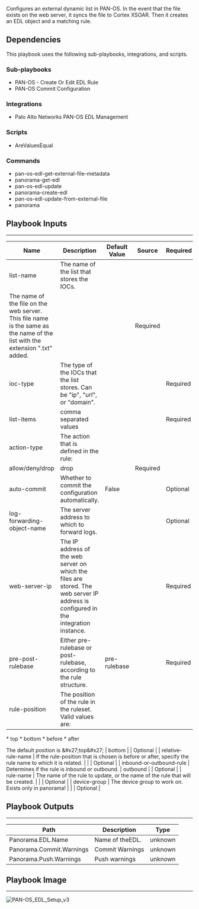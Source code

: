 Configures an external dynamic list in PAN-OS.
In the event that the file exists on the web server, it syncs the file to Cortex XSOAR. Then it creates an EDL object and a matching rule.

## Dependencies
This playbook uses the following sub-playbooks, integrations, and scripts.

### Sub-playbooks
* PAN-OS - Create Or Edit EDL Rule
* PAN-OS Commit Configuration

### Integrations
* Palo Alto Networks PAN-OS EDL Management

### Scripts
* AreValuesEqual

### Commands
* pan-os-edl-get-external-file-metadata
* panorama-get-edl
* pan-os-edl-update
* panorama-create-edl
* pan-os-edl-update-from-external-file
* panorama

## Playbook Inputs
---

| **Name** | **Description** | **Default Value** | **Source** | **Required** |
| --- | --- | --- | --- | --- |
| list-name | The name of the list that stores the IOCs.
The name of the file on the web server. This file name is the same as the name of the list with the extension &quot;.txt&quot; added. |  |  | Required |
| ioc-type | The type of the IOCs that the list stores. Can be &quot;ip&quot;, &quot;url&quot;, or &quot;domain&quot;. |  |  | Required |
| list-items | comma separated values |  |  | Required |
| action-type | The action that is defined in the rule:
allow/deny/drop | drop |  | Required |
| auto-commit | Whether to commit the configuration automatically. | False |  | Optional |
| log-forwarding-object-name | The server address to which to forward logs. |  |  | Optional |
| web-server-ip | The IP address of the web server on which the files are stored. The web server IP address is configured in the integration instance. |  |  | Required |
| pre-post-rulebase | Either pre\-rulebase or post\-rulebase,  according to the rule structure. | pre-rulebase |  | Required |
| rule-position | The position of the rule in the ruleset. Valid values are:
  \* top
  \* bottom
  \* before
  \* after

The default position is &\#x27;top&\#x27; | bottom |  | Optional |
| relative-rule-name | If the rule\-position that is chosen is before or after, specify the rule name to which it is related. |  |  | Optional |
| inbound-or-outbound-rule | Determines if the rule is inbound or outbound. | outbound |  | Optional |
| rule-name | The name of the rule to update, or the name of the rule that will be created. |  |  | Optional |
| device-group | The device group to work on. Exists only in panorama\! |  |  | Optional |

## Playbook Outputs
---

| **Path** | **Description** | **Type** |
| --- | --- | --- |
| Panorama.EDL.Name | Name of theEDL. | unknown |
| Panorama.Commit.Warnings | Commit Warnings | unknown |
| Panorama.Push.Warnings | Push  warnings | unknown |

## Playbook Image
---
![PAN-OS_EDL_Setup_v3](../../doc_files/PAN-OS_EDL_Setup_v3.png/n)
